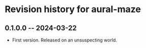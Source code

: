 # Revision history for aural-maze

## 0.1.0.0 -- 2024-03-22

* First version. Released on an unsuspecting world.
